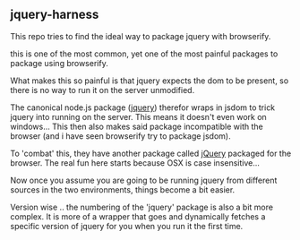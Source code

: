 jquery-harness
--------------

This repo tries to find the ideal way to package jquery with browserify.

this is one of the most common, yet one of the most painful packages to
package using browserify.

What makes this so painful is that jquery expects the dom to be present,
so there is no way to run it on the server unmodified.

The canonical node.js package ([jquery](https://npmjs.org/package/jquery)) therefor
wraps in jsdom to trick jquery into running on the server. This means it doesn't
even work on windows... This then also makes said package incompatible with the browser (and i have seen
browserify try to package jsdom).

To 'combat' this, they have another package called [jQuery](https://npmjs.org/package/jQuery)
packaged for the browser. The real fun here starts because OSX is case insensitive...

Now once you assume you are going to be running jquery from different sources in the
two environments, things become a bit easier.

Version wise .. the numbering of the 'jquery' package is also a bit more complex.
It is more of a wrapper that goes and dynamically fetches a specific version
of jquery for you when you run it the first time.

